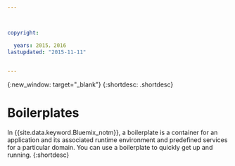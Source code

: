 ```yaml
---

 

copyright:

  years: 2015，2016
lastupdated: "2015-11-11"
 

---
```


{:new_window: target="_blank"}
{:shortdesc: .shortdesc}

# Boilerplates


In {{site.data.keyword.Bluemix_notm}}, a boilerplate is a container for an application and its associated runtime environment and predefined services for a particular domain. You can use a boilerplate to quickly get up and running.
{:shortdesc}
